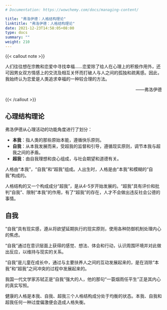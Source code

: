```yaml
---
# Documentation: https://wowchemy.com/docs/managing-content/

title: "弗洛伊德：人格结构理论"
linktitle: "弗洛伊德：人格结构理论"
date: 2021-12-23T14:58:05+08:00
type: docs
summary: ""
weight: 210
---
```


<!--more-->

{{< callout note >}}

人们往往想在宗教和恋爱中寻找幸福……恋爱除了给人在心理上的积极作用外，还可因男女双方情感上的交流及相互关怀而打破人与人之间的孤独和疏离感。因此，我始终认为恋爱是人类追求幸福的一种较合理的方法。

<p align="right">——弗洛伊德</p>

{{< /callout >}}

## 心理结构理论

弗洛伊德从心理活动的功能角度进行了划分：

- **本我**：指人类的那些原始本能，遵循快乐原则。
- **自我**：从本我发展而来，受超我的监督和引导，遵循现实原则，调节本我与超我之间的矛盾。
- **超我**：由自我理想和良心组成，与社会期望和道德有关。

人格由“本我”，“自我”和“超我”组成。人出生时，人格是由“本我”和模糊的“自我”构成的。

人格结构的又一个构成成分“超我”，是从4-5岁开始发展的。“超我”具有评价和批判“自我”、限制“本我”的作用，有了“超我”的存在，人才不会做出违反社会公德的事情。

## 自我

“自我”具有现实感，遵从将欲望延期执行的现实原则，使用各种防御机制处理内心的焦虑。

“自我”通过在意识层面上获得的感觉、想法、体会和行动，认识周围环境并对此做出反应，以维持与现实的关系。

“自我”是儿童在成长中，通过与主要扶养人之间的互动发展起来的，是在消除“本我”和“超我”之间冲突的过程中发展起来的。

我国一代文学家苏轼正是“自我”强大的人，他的那句“一蓑烟雨任平生”正是其内心的真实写照。

健康的人格是本我、自我、超我三个人格结构成分处于均衡的状态。本我、自我和超我任何一种过度偏激便会造成人格失衡。
